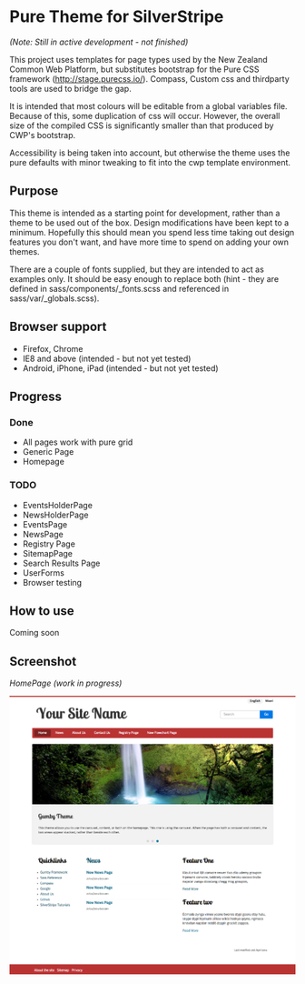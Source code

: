 # Pure Theme for SilverStripe
_(Note: Still in active development - not finished)_

This project uses templates for page types used by the New Zealand Common Web Platform, but substitutes bootstrap for the Pure CSS framework (http://stage.purecss.io/). Compass, Custom css and thirdparty tools are used to bridge the gap. 

It is intended that most colours will be editable from a global variables file. Because of this, some duplication of css will occur. However, the overall size of the compiled CSS is significantly smaller than that produced by CWP's bootstrap.

Accessibility is being taken into account, but otherwise the theme uses the pure defaults with minor tweaking to fit into the cwp template environment.

## Purpose
This theme is intended as a starting point for development, rather than a theme to be used out of the box. Design modifications have been kept to a minimum. Hopefully this should mean you spend less time taking out design features you don't want, and have more time to spend on adding your own themes.

There are a couple of fonts supplied, but they are intended to act as examples only. It should be easy enough to replace both (hint - they are defined in sass/components/_fonts.scss and referenced in sass/var/_globals.scss). 


## Browser support
* Firefox, Chrome
* IE8 and above (intended - but not yet tested)
* Android, iPhone, iPad (intended - but not yet tested)

## Progress

### Done
* All pages work with pure grid
* Generic Page
* Homepage

### TODO

* EventsHolderPage
* NewsHolderPage
* EventsPage
* NewsPage
* Registry Page
* SitemapPage
* Search Results Page
* UserForms
* Browser testing

## How to use
Coming soon

## Screenshot
_HomePage (work in progress)_

![Home page screen shot](https://github.com/adrexia/silverstripe-pure/blob/master/images/pure-wip.png "Home page screen shot")
